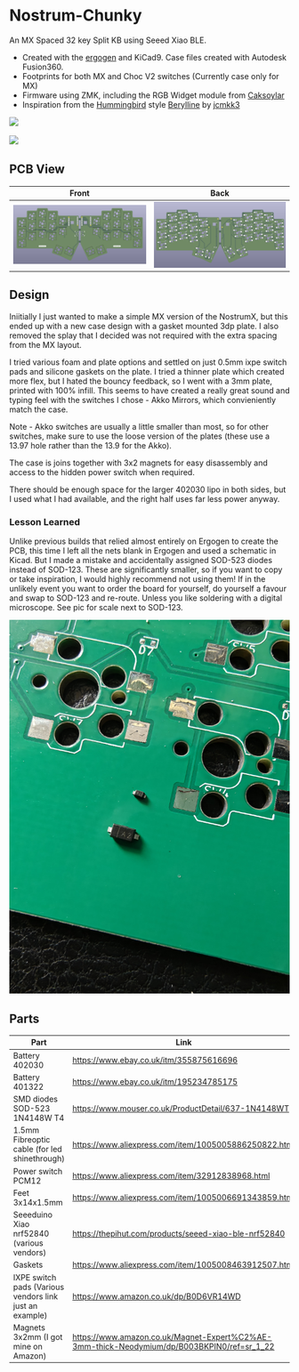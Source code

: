 # Nostrum-Chunky
An MX Spaced 32 key Split KB using Seeed Xiao BLE.

- Created with the [ergogen](https://github.com/ergogen/ergogen) and KiCad9. Case files created with Autodesk Fusion360.
- Footprints for both MX and Choc V2 switches (Currently case only for MX)
- Firmware using ZMK, including the RGB Widget module from [Caksoylar](https://github.com/caksoylar/zmk-rgbled-widget)
- Inspiration from the [Hummingbird](https://github.com/PJE66/hummingbird) style [Berylline](https://github.com/jcmkk3/trochilidae#berylline) by [jcmkk3](https://github.com/jcmkk3)


![](Pics/grass.jpg)

![](Pics/open.jpg)

## PCB View
| Front | Back |
| ----- | ----- |
| ![](Pics/PCBFront.png) | ![](Pics/PCBBack.png) |

## Design
Iniitially I just wanted to make a simple MX version of the NostrumX, but this ended up with a new case design with a gasket mounted 3dp plate. I also removed the splay that I decided was not required with the extra spacing from the MX layout.

I tried various foam and plate options and settled on just 0.5mm ixpe switch pads and silicone gaskets on the plate. I tried a thinner plate which created more flex, but I hated the bouncy feedback, so I went with a 3mm plate, printed with 100% infill. This seems to have created a really great sound and typing feel with the switches I chose - Akko Mirrors, which convieniently match the case.

Note - Akko switches are usually a little smaller than most, so for other switches, make sure to use the loose version of the plates (these use a 13.97 hole rather than the 13.9 for the Akko).

The case is joins together with 3x2 magnets for easy disassembly and access to the hidden power switch when required.

There should be enough space for the larger 402030 lipo in both sides, but I used what I had available, and the right half uses far less power anyway.

### Lesson Learned
Unlike previous builds that relied almost entirely on Ergogen to create the PCB, this time I left all the nets blank in Ergogen and used a schematic in Kicad. But I made a mistake and accidentally assigned SOD-523 diodes instead of SOD-123. These are significantly smaller, so if you want to copy or take inspiration, I would highly recommend not using them! If in the unlikely event you want to order the board for yourself, do yourself a favour and swap to SOD-123 and re-route. Unless you like soldering with a digital microscope. See pic for scale next to SOD-123.

![](Pics/diodes.jpg)


## Parts
| Part  | Link |
| ------------- | ------------- |
| Battery 402030 | https://www.ebay.co.uk/itm/355875616696 |
| Battery 401322 | https://www.ebay.co.uk/itm/195234785175 |
| SMD diodes SOD-523 1N4148W T4 | https://www.mouser.co.uk/ProductDetail/637-1N4148WT |
| 1.5mm Fibreoptic cable (for led shinethrough) | https://www.aliexpress.com/item/1005005886250822.html |
| Power switch PCM12 | https://www.aliexpress.com/item/32912838968.html |
| Feet 3x14x1.5mm | https://www.aliexpress.com/item/1005006691343859.html |
| Seeeduino Xiao nrf52840 (various vendors) | https://thepihut.com/products/seeed-xiao-ble-nrf52840 | 
| Gaskets | https://www.aliexpress.com/item/1005008463912507.html|
| IXPE switch pads (Various vendors link just an example) | https://www.amazon.co.uk/dp/B0D6VR14WD |
| Magnets 3x2mm (I got mine on Amazon) | https://www.amazon.co.uk/Magnet-Expert%C2%AE-3mm-thick-Neodymium/dp/B003BKPIN0/ref=sr_1_22 |